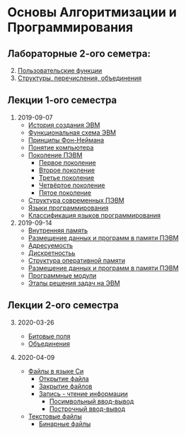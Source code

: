 # Основы Алгоритмизации и Программирования

## Лабораторные 2-ого семетра:
2. [Пользовательские функции](labs/2020-03-13-2/)
3. [Структуры, перечисления, объединения](labs/2020-03-13-3/)

## Лекции 1-ого семестра
1. 2019-09-07
    - [История создания ЭВМ](lectures/2019-09-07-1/#история-создания-эвм)
    - [Функциональная схема ЭВМ](lectures/2019-09-07-1/#функциональная-схема-эвм)
    - [Принципы Фон-Неймана](lectures/2019-09-07-1/#принципы-фон-неймана)
    - [Понятие компьютера](lectures/2019-09-07-1/#понятие-компьютера)
    - [Поколение ПЭВМ](lectures/2019-09-07-1/#поколение-пэвм)
        - [Первое поколение](lectures/2019-09-07-1/#первое-поколение-компьютеры-на-электронных-лампах-194x-1955)
        - [Второе поколение](lectures/2019-09-07-1/#второе-поколение-компьютеры-на-транзисторах-1955-1965)
        - [Третье поколение](lectures/2019-09-07-1/#третье-поколение-компьютеры-на-интегральных-схемах-1965-1980)
        - [Четвёртое поколение](lectures/2019-09-07-1/#четвертое-поколение-компьютеры-на-больших-и-сверхбольших-интегральных-схемах-1980-)
        - [Пятое поколение](lectures/2019-09-07-1/#пятое-поколение)
    - [Cтруктура современных ПЭВМ](lectures/2019-09-07-1/#структура-современных-пэвм)
    - [Языки программирования](lectures/2019-09-07-1/#языки-программирования)
    - [Классификация языков программирования](lectures/2019-09-07-1/#классификация-языков-программирования)
2. 2019-09-14
    - [Внутренняя память](lectures/2019-09-14-2/#внутренняя-память)
    - [Размещение данных и программ в памяти ПЭВМ](lectures/2019-09-14-2/#размещение-данных-и-программ-в-памяти-пэвм)
    - [Адресуемость](lectures/2019-09-14-2/#адресуемость)
    - [Дискретностьь](lectures/2019-09-14-2/#дискретность)
    - [Структура оперативной памяти](lectures/2019-09-14-2/#структура-оперативной-памяти)
    - [Размещение данных и программ в памяти ПЭВМ](lectures/2019-09-14-2/#размещение-данных-и-программ-в-памяти-пэвм-1)
    - [Программные модули](lectures/2019-09-14-2/#программные-модули)
    - [Этапы решения задач на ЭВМ](lectures/2019-09-14-2/#этапы-решения-задач-на-эвм)

## Лекции 2-ого семестра
3. 2020-03-26
    - [Битовые поля](lectures/2020-03-26-3/#битовые-поля)
    - [Объединения](lectures/2020-03-26-3/#объединения)

4. 2020-04-09
    - [Файлы в языке Си](lectures/2020-04-09#файлы-в-языке-с)
        - [Открытие файла](lectures/2020-04-09#открытие-файла)
        - [Закрытие файлов](lectures/2020-04-09#закрытие-файла)
        - [Запись - чтение информации](lectures/2020-04-09#запись---чтение-информации)
            - [Посимвольный ввод-вывод](lectures/2020-04-09#посимвольный-ввод-вывод)
            - [Построчный ввод-вывод](lectures/2020-04-09#построчный-ввод-вывод)
    - [Текстовые файлы](lectures/2020-04-09#текстовые-файлы)
        - [Бинарные файлы](lectures/2020-04-09#бинарные-файлы)
    

    
  
